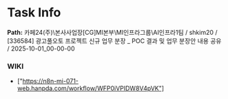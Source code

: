 # Task Info

**Path:** 카페24(주)\본사사업장\[CG]MI본부\MI인프라그룹\AI인프라1팀 / shkim20 / [336584] 광고풀오토 프로젝트 신규 업무 분장 _ POC 결과 및 업무 분장안 내용 공유 / 2025-10-01_00-00-00

### WIKI
- ["https://n8n-mi-071-web.hanpda.com/workflow/WFP0iVPIDW8V4pVK"]

